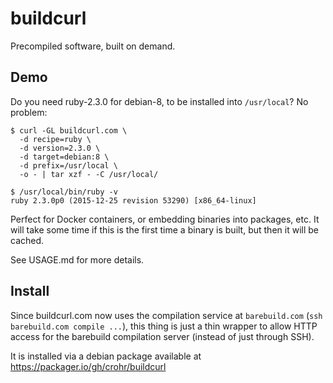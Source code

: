 # buildcurl

Precompiled software, built on demand.

## Demo

Do you need ruby-2.3.0 for debian-8, to be installed into `/usr/local`? No problem:

```
$ curl -GL buildcurl.com \
  -d recipe=ruby \
  -d version=2.3.0 \
  -d target=debian:8 \
  -d prefix=/usr/local \
  -o - | tar xzf - -C /usr/local/
```

```
$ /usr/local/bin/ruby -v
ruby 2.3.0p0 (2015-12-25 revision 53290) [x86_64-linux]
```

Perfect for Docker containers, or embedding binaries into packages, etc. It
will take some time if this is the first time a binary is built, but then it
will be cached.

See USAGE.md for more details.

## Install

Since buildcurl.com now uses the compilation service at `barebuild.com` (`ssh
barebuild.com compile ...`), this thing is just a thin wrapper to allow HTTP
access for the barebuild compilation server (instead of just through SSH).

It is installed via a debian package available at
<https://packager.io/gh/crohr/buildcurl>
